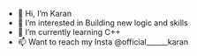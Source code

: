 - 👋 Hi, I’m  Karan
- 👀 I’m interested in Building new logic and skills 
- 🌱 I’m currently learning C++
- 📫 Want to reach my Insta @official______karan

<!---
Karan123457/Karan123457 is a ✨ special ✨ repository because its `README.md` (this file) appears on your GitHub profile.
You can click the Preview link to take a look at your changes.
--->
